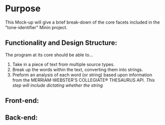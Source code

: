 # Purpose
This Mock-up will give a brief break-down of the core facets included in the "tone-identifier" Minin project.

## Functionality and Design Structure:
The program at its core should be able to...
1. Take in a piece of text from multiple source types.
2. Break up the words within the text, converting them into strings.
3. Preform an analysis of each word (or string) based upon information from the MERRIAM-WEBSTER'S COLLEGIATE® THESAURUS API. *This step will include dictating whether the string*

## Front-end:

## Back-end:
